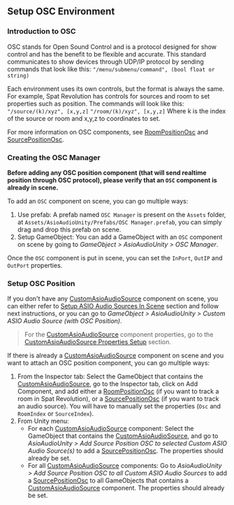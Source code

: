 ## Setup OSC Environment

### Introduction to OSC

OSC stands for Open Sound Control and is a protocol designed for show control and has the benefit to be flexible and accurate. This standard communicates to show devices through UDP/IP protocol by sending commands that look like this:
`"/menu/submenu/command", (bool float or string)`

Each environment uses its own controls, but the format is always the same.
For example, Spat Revolution has controls for sources and room to set properties such as position. The commands will look like this:
`"/source/(k)/xyz", [x,y,z]`
`"/room/(k)/xyz", [x,y,z]`
Where k is the index of the source or room and x,y,z to coordinates to set. 

For more information on OSC components, see [RoomPositionOsc](/docs/OSC%20Components/RoomPositionOsc.md) and [SourcePositionOsc](/docs/OSC%20Components/SourcePositionOsc.md).

### Creating the OSC Manager

**Before adding any OSC position component (that will send realtime position through OSC protocol), please verify that an `OSC` component is already in scene.**

To add an `OSC` component on scene, you can go multiple ways:

1. Use prefab: A prefab named `OSC Manager` is present on the `Assets` folder, at `Assets/AsioAudioUnity/Prefabs/OSC Manager.prefab`, you can simply drag and drop this prefab on scene.
2. Setup GameObject: You can add a GameObject with an `OSC` component on scene by going to *GameObject > AsioAudioUnity > OSC Manager*.

Once the `OSC` component is put in scene, you can set the `InPort`, `OutIP` and `OutPort` properties.

### Setup OSC Position

If you don't have any [CustomAsioAudioSource](/docs/Audio%20Components/CustomAsioAudioSource.md) component on scene, you can either refer to [Setup ASIO Audio Sources In Scene](/docs/SetupAsioAudioSourcesInScene.md) section and follow next instructions, or you can go to *GameObject > AsioAudioUnity > Custom ASIO Audio Source (with OSC Position)*.
> For the [CustomAsioAudioSource](/docs/Audio%20Components/CustomAsioAudioSource.md) component properties, go to the [CustomAsioAudioSource Properties Setup](/docs/Audio%20Components/CustomAsioAudioSource.md#properties-setup) section.

If there is already a [CustomAsioAudioSource](/docs/Audio%20Components/CustomAsioAudioSource.md) component on scene and you want to attach an OSC position component, you can go multiple ways:

1. From the Inspector tab: Select the GameObject that contains the [CustomAsioAudioSource](/docs/Audio%20Components/CustomAsioAudioSource.md), go to the Inspector tab, click on Add Component, and add either a [RoomPositionOsc](/docs/OSC%20Components/RoomPositionOsc.md) (if you want to track a room in Spat Revolution), or a [SourcePositionOsc](/docs/OSC%20Components/SourcePositionOsc.md) (if you want to track an audio source). You will have to manually set the properties (`Osc` and `RoomIndex` or `SourceIndex`).
2. From Unity menu: 
    - For each [CustomAsioAudioSource](/docs/Audio%20Components/CustomAsioAudioSource.md) component: Select the GameObject that contains the [CustomAsioAudioSource](/docs/Audio%20Components/CustomAsioAudioSource.md), and go to *AsioAudioUnity > Add Source Position OSC to selected Custom ASIO Audio Source(s)* to add a [SourcePositionOsc](/docs/OSC%20Components/SourcePositionOsc.md). The properties should already be set.
    - For all [CustomAsioAudioSource](/docs/Audio%20Components/CustomAsioAudioSource.md) components: Go to *AsioAudioUnity > Add Source Position OSC to all Custom ASIO Audio Sources* to add a [SourcePositionOsc](/docs/OSC%20Components/SourcePositionOsc.md) to all GameObjects that contains a [CustomAsioAudioSource](/docs/Audio%20Components/CustomAsioAudioSource.md) component. The properties should already be set.